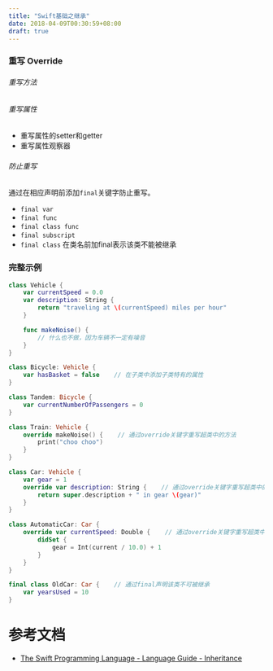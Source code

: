 ```yaml
---
title: "Swift基础之继承"
date: 2018-04-09T00:30:59+08:00
draft: true
---
```


### 重写 Override

###### 重写方法

###### 重写属性
* 重写属性的setter和getter
* 重写属性观察器



###### 防止重写
通过在相应声明前添加`final`关键字防止重写。
* `final var`
* `final func`
* `final class func`
* `final subscript`
* `final class` 在类名前加final表示该类不能被继承

### 完整示例
```swift
class Vehicle {
    var currentSpeed = 0.0
    var description: String {
        return "traveling at \(currentSpeed) miles per hour"
    }

    func makeNoise() {
        // 什么也不做，因为车辆不一定有噪音
    }
}

class Bicycle: Vehicle {
    var hasBasket = false    // 在子类中添加子类特有的属性
}

class Tandem: Bicycle {
    var currentNumberOfPassengers = 0
}

class Train: Vehicle {
    override makeNoise() {    // 通过override关键字重写超类中的方法
        print("choo choo")
    }
}

class Car: Vehicle {
    var gear = 1
    override var description: String {    // 通过override关键字重写超类中的属性
        return super.description + " in gear \(gear)"
    }
}

class AutomaticCar: Car {
    override var currentSpeed: Double {    // 通过override关键字重写超类中的属性，为其添加属性观察器。当其值改变时，修改其他属性的值。
        didSet {
            gear = Int(current / 10.0) + 1
        }
    }
}

final class OldCar: Car {    // 通过final声明该类不可被继承
    var yearsUsed = 10
}
```

# 参考文档
- [The Swift Programming Language - Language Guide - Inheritance][swift-inheritance]

[swift-inheritance]: https://developer.apple.com/library/content/documentation/Swift/Conceptual/Swift_Programming_Language/Inheritance.html